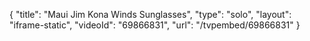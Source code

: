 {
    "title": "Maui Jim Kona Winds Sunglasses",
    "type": "solo",
    "layout": "iframe-static",
    "videoId": "69866831",
    "url": "\/tvpembed\/69866831"
}